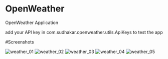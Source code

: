 # OpenWeather
OpenWeather Application

add your API key in com.sudhakar.openweather.utils.ApiKeys to test the app

#Screenshots

![weather_01](https://user-images.githubusercontent.com/39268707/40020078-c19cda10-57de-11e8-8101-e68cf47f3542.png)
![weather_02](https://user-images.githubusercontent.com/39268707/40020079-c1db7f5e-57de-11e8-9b2c-b5e014ad60e2.png)
![weather_03](https://user-images.githubusercontent.com/39268707/40020080-c2181ee6-57de-11e8-9cc6-ae12dce35698.png)
![weather_04](https://user-images.githubusercontent.com/39268707/40020081-c2557e62-57de-11e8-8aef-89a49bd43a79.png)
![weather_05](https://user-images.githubusercontent.com/39268707/40020082-c28e88ec-57de-11e8-8ba1-006a48984391.png)

